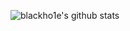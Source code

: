 ![blackho1e's github stats](https://github-readme-stats.vercel.app/api?username=tomwojcik&show_icons=true)
